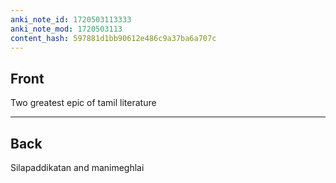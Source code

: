 ```yaml
---
anki_note_id: 1720503113333
anki_note_mod: 1720503113
content_hash: 597881d1bb90612e486c9a37ba6a707c
---
```


## Front

Two greatest epic of tamil literature

<hr/>

## Back

Silapaddikatan and manimeghlai